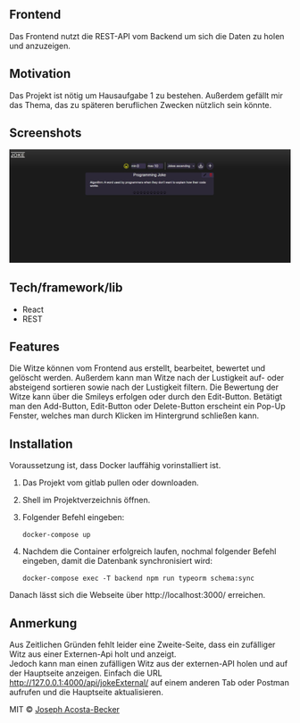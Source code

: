 ## Frontend

Das Frontend nutzt die REST-API vom Backend um sich die Daten zu holen und anzuzeigen.

## Motivation

Das Projekt ist nötig um Hausaufgabe 1 zu bestehen. Außerdem gefällt mir das Thema, das zu späteren beruflichen Zwecken nützlich sein könnte.

## Screenshots

![Alt text](/images/website.jpg?raw=true "Optional Title")

## Tech/framework/lib

- React
- REST

## Features

Die Witze können vom Frontend aus erstellt, bearbeitet, bewertet und gelöscht werden.
Außerdem kann man Witze nach der Lustigkeit auf- oder absteigend sortieren sowie
nach der Lustigkeit filtern.
Die Bewertung der Witze kann über die Smileys erfolgen oder durch den Edit-Button.
Betätigt man den Add-Button, Edit-Button oder Delete-Button erscheint ein Pop-Up Fenster, welches man durch Klicken im Hintergrund schließen kann.

## Installation

Voraussetzung ist, dass Docker lauffähig vorinstalliert ist.

1. Das Projekt vom gitlab pullen oder downloaden.
2. Shell im Projektverzeichnis öffnen.
3. Folgender Befehl eingeben:<br>

   ```console
   docker-compose up
   ```

4. Nachdem die Container erfolgreich laufen, nochmal folgender Befehl eingeben, damit die Datenbank synchronisiert wird:<br>

   ```console
   docker-compose exec -T backend npm run typeorm schema:sync
   ```

Danach lässt sich die Webseite über http://localhost:3000/ erreichen.

## Anmerkung

Aus Zeitlichen Gründen fehlt leider eine Zweite-Seite, dass ein zufälliger Witz aus einer Externen-Api holt und anzeigt.<br>
Jedoch kann man einen zufälligen Witz aus der externen-API holen und auf der Hauptseite anzeigen. Einfach die URL http://127.0.0.1:4000/api/jokeExternal/ auf einem anderen Tab oder Postman aufrufen und die Hauptseite aktualisieren.

MIT © [Joseph Acosta-Becker]()
